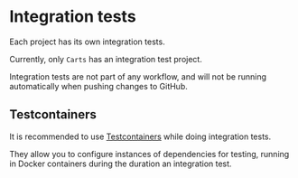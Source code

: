 # Integration tests

Each project has its own integration tests.

Currently, only ``Carts`` has an integration test project.

Integration tests are not part of any workflow, and will not be running automatically when pushing changes to GitHub.

## Testcontainers

It is recommended to use [Testcontainers](https://testcontainers.com/) while doing integration tests.

They allow you to configure instances of dependencies for testing, running in Docker containers during the duration an integration test.